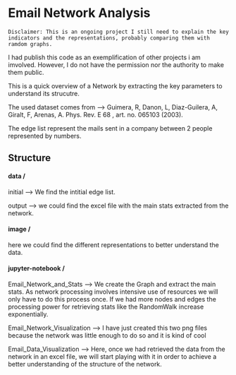 # Email Network Analysis
 
    Disclaimer: This is an ongoing project I still need to explain the key indicators and the representations, probably comparing them with ramdom graphs. 
    
I had publish this code as an exemplification of other projects i am imvolved. However, I do not have the permission nor the authority to make them public.

This is a quick overview of a Network by extracting the key parameters to understand its strucutre.

The used dataset comes from --> Guimera, R, Danon, L, Diaz-Guilera, A, Giralt, F, Arenas, A. Phys. Rev. E 68 , art. no. 065103 (2003).

The edge list represent the mails sent in a company between 2 people represented by numbers.

## Structure

#### data /

initial --> We find the intitial edge list.

output --> we could find the excel file with the main stats extracted from the network.

#### image /

here we could find the different representations to better understand the data.

#### jupyter-notebook /
Email_Network_and_Stats --> We create the Graph and extract the main stats. As network processing involves intensive use of resources we will only have to do this process once. If we had more nodes and edges the processing power for retrieving stats like the RandomWalk increase exponentially.

Email_Network_Visualization --> I have just created this two png files because the network was little enough to do so and it is kind of cool

Email_Data_Visualization --> Here, once we had retrieved the data from the network in an excel file, we will start playing with it in order to achieve a better understanding of the structure of the network.

